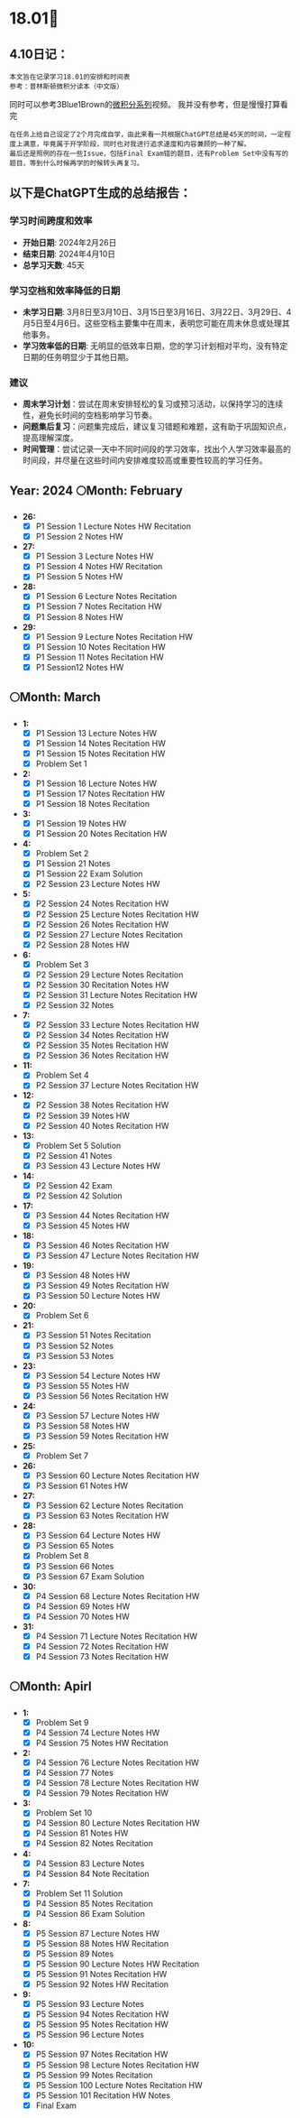 # 18.01🌟

## 4.10日记：
    本文旨在记录学习18.01的安排和时间表
    参考：普林斯顿微积分读本（中文版）
  同时可以参考3Blue1Brown的[微积分系列](https://www.3blue1brown.com/topics/calculus)视频。
    我并没有参考，但是慢慢打算看完
    
    在任务上给自己设定了2个月完成自学，由此来看一共根据ChatGPT总结是45天的时间，一定程度上满意，毕竟属于开学阶段，同时也对我进行追求速度和内容兼顾的一种了解。
    最后还是照例的存在一些Issue，包括Final Exam错的题目，还有Problem Set中没有写的题目，等到什么时候再学的时候转头再复习。
## 以下是ChatGPT生成的总结报告：
### 学习时间跨度和效率
- **开始日期**: 2024年2月26日
- **结束日期**: 2024年4月10日
- **总学习天数**: 45天

### 学习空档和效率降低的日期
- **未学习日期**: 3月8日至3月10日、3月15日至3月16日、3月22日、3月29日、4月5日至4月6日。这些空档主要集中在周末，表明您可能在周末休息或处理其他事务。
- **学习效率低的日期**: 无明显的低效率日期，您的学习计划相对平均，没有特定日期的任务明显少于其他日期。

### 建议
- **周末学习计划**：尝试在周末安排轻松的复习或预习活动，以保持学习的连续性，避免长时间的空档影响学习节奏。
- **问题集后复习**：问题集完成后，建议复习错题和难题，这有助于巩固知识点，提高理解深度。
- **时间管理**：尝试记录一天中不同时间段的学习效率，找出个人学习效率最高的时间段，并尽量在这些时间内安排难度较高或重要性较高的学习任务。

    
## Year: 2024 🌕Month: February

- **26:**
  - [x] P1 Session 1 Lecture Notes HW Recitation
  - [x] P1 Session 2 Notes HW

- **27:**
  - [x] P1 Session 3 Lecture Notes HW
  - [x] P1 Session 4 Notes HW Recitation
  - [x] P1 Session 5 Notes HW

- **28:**
  - [x] P1 Session 6 Lecture Notes Recitation
  - [x] P1 Session 7 Notes Recitation HW
  - [x] P1 Session 8 Notes HW

- **29:**
  - [x] P1 Session 9 Lecture Notes Recitation HW
  - [x] P1 Session 10 Notes Recitation HW
  - [x] P1 Session 11 Notes Recitation HW
  - [x] P1 Session12 Notes HW

## 🌕Month: March

- **1:**
  - [x] P1 Session 13 Lecture Notes HW
  - [x] P1 Session 14 Notes Recitation HW
  - [x] P1 Session 15 Notes Recitation HW
  - [x] Problem Set 1

- **2:**
  - [x] P1 Session 16 Lecture Notes HW
  - [x] P1 Session 17 Notes Recitation HW
  - [x] P1 Session 18 Notes Recitation

- **3:**
  - [x] P1 Session 19 Notes HW
  - [x] P1 Session 20 Notes Recitation HW

- **4:**
  - [x] Problem Set 2
  - [x] P1 Session 21 Notes
  - [x] P1 Session 22 Exam Solution
  - [x] P2 Session 23 Lecture Notes HW

- **5:**
  - [x] P2 Session 24 Notes Recitation HW
  - [x] P2 Session 25 Lecture Notes Recitation HW
  - [x] P2 Session 26 Notes Recitation HW
  - [x] P2 Session 27 Lecture Notes Recitation
  - [x] P2 Session 28 Notes HW

- **6:**
  - [x] Problem Set 3
  - [x] P2 Session 29 Lecture Notes Recitation
  - [x] P2 Session 30 Recitation Notes HW
  - [x] P2 Session 31 Lecture Notes Recitation HW
  - [x] P2 Session 32 Notes

- **7:**
  - [x] P2 Session 33 Lecture Notes Recitation HW
  - [x] P2 Session 34 Notes Recitation HW
  - [x] P2 Session 35 Notes Recitation HW
  - [x] P2 Session 36 Notes Recitation HW

- **11:**
  - [x] Problem Set 4
  - [x] P2 Session 37 Lecture Notes Recitation HW

- **12:**
  - [x] P2 Session 38 Notes Recitation HW
  - [x] P2 Session 39 Notes HW
  - [x] P2 Session 40 Notes Recitation HW

- **13:**
  - [x] Problem Set 5 Solution
  - [x] P2 Session 41 Notes
  - [x] P3 Session 43 Lecture Notes HW

- **14:**
  - [x] P2 Session 42 Exam
  - [x] P2 Session 42 Solution

- **17:**
  - [x] P3 Session 44 Notes Recitation HW
  - [x] P3 Session 45 Notes HW

- **18:**
  - [x] P3 Session 46 Notes Recitation HW
  - [x] P3 Session 47 Lecture Notes Recitation HW

- **19:**
  - [x] P3 Session 48 Notes HW
  - [x] P3 Session 49 Notes Recitation HW
  - [x] P3 Session 50 Lecture Notes HW

- **20:**
  - [x] Problem Set 6

- **21:**
  - [x] P3 Session 51 Notes Recitation
  - [x] P3 Session 52 Notes
  - [x] P3 Session 53 Notes

- **23:**
  - [x] P3 Session 54 Lecture Notes HW
  - [x] P3 Session 55 Notes HW
  - [x] P3 Session 56 Notes Recitation HW

- **24:**
  - [x] P3 Session 57 Lecture Notes HW
  - [x] P3 Session 58 Notes HW
  - [x] P3 Session 59 Notes Recitation HW

- **25:**
  - [x] Problem Set 7

- **26:**
  - [x] P3 Session 60 Lecture Notes Recitation HW
  - [x] P3 Session 61 Notes HW

- **27:**
  - [x] P3 Session 62 Lecture Notes Recitation
  - [x] P3 Session 63 Notes Recitation HW

- **28:**
  - [x] P3 Session 64 Lecture Notes HW
  - [x] P3 Session 65 Notes
  - [x] Problem Set 8
  - [x] P3 Session 66 Notes
  - [x] P3 Session 67 Exam Solution

- **30:**
  - [x] P4 Session 68 Lecture Notes Recitation HW
  - [x] P4 Session 69 Notes HW
  - [x] P4 Session 70 Notes HW

- **31:**
  - [x] P4 Session 71 Lecture Notes Recitation HW
  - [x] P4 Session 72 Notes Recitation HW
  - [x] P4 Session 73 Notes Recitation HW

## 🌕Month: Apirl
- **1:**
  - [x] Problem Set 9
  - [x] P4 Session 74 Lecture Notes HW
  - [x] P4 Session 75 Notes HW Recitation

- **2:**
  - [x] P4 Session 76 Lecture Notes Recitation HW
  - [x] P4 Session 77 Notes
  - [x] P4 Session 78 Lecture Notes Recitation HW
  - [x] P4 Session 79 Notes Recitation HW

- **3:**
  - [x] Problem Set 10
  - [x] P4 Session 80 Lecture Notes Recitation HW
  - [x] P4 Session 81 Notes HW
  - [x] P4 Session 82 Notes Recitation

- **4:**
  - [x] P4 Session 83 Lecture Notes
  - [x] P4 Session 84 Note Recitation

- **7:**
  - [x] Problem Set 11 Solution
  - [x] P4 Session 85 Notes Recitation
  - [x] P4 Session 86 Exam Solution

- **8:**
  - [x] P5 Session 87 Lecture Notes HW
  - [x] P5 Session 88 Notes HW Recitation
  - [x] P5 Session 89 Notes
  - [x] P5 Session 90 Lecture Notes HW Recitation
  - [x] P5 Session 91 Notes Recitation HW
  - [x] P5 Session 92 Notes HW Recitation

- **9:**
  - [x] P5 Session 93 Lecture Notes
  - [x] P5 Session 94 Notes Recitation HW
  - [x] P5 Session 95 Notes Recitation HW
  - [x] P5 Session 96 Lecture Notes

- **10:**
  - [x] P5 Session 97 Notes Recitation HW
  - [x] P5 Session 98 Lecture Notes Recitation HW
  - [x] P5 Session 99 Notes Recitation
  - [x] P5 Session 100 Lecture Notes Recitation HW
  - [x] P5 Session 101 Recitation HW Notes
  - [x] Final Exam
